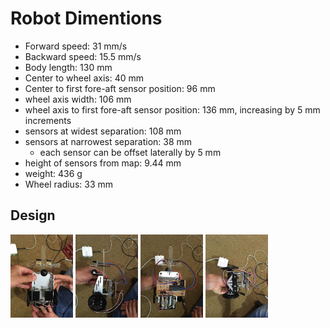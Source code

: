 # Robot Dimentions

-  Forward speed:  31 mm/s
-  Backward speed:  15.5 mm/s
-  Body length:  130 mm
-  Center to wheel axis:  40 mm
-  Center to first fore-aft sensor position:  96 mm
-  wheel axis width:  106 mm
-  wheel axis to first fore-aft sensor position:  136 mm, increasing by 5 mm increments
-  sensors at widest separation:  108 mm
-  sensors at narrowest separation:  38 mm
   -  each sensor can be offset laterally by 5 mm
-  height of sensors from map:  9.44 mm
-  weight:  436 g
-  Wheel radius:  33 mm


## Design

<img src="IMG_3927.jpg" alt="Drawing" style="width: 100px;"/>
<img src="IMG_3928.jpg" alt="Drawing" style="width: 100px;"/>
<img src="IMG_3929.jpg" alt="Drawing" style="width: 100px;"/>
<img src="IMG_3930.jpg" alt="Drawing" style="width: 100px;"/>





